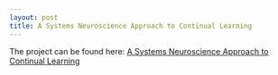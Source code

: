 ```yaml
---
layout: post
title: A Systems Neuroscience Approach to Continual Learning
---
```



The project can be found here: [A Systems Neuroscience Approach to Continual Learning](assets/A_Systems_Neuroscience_Approach_to_Continual_Learning.pdf)


